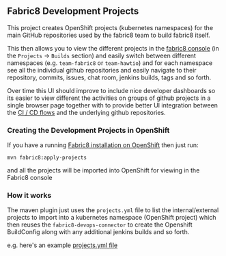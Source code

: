 ## Fabric8 Development Projects

This project creates OpenShift projects (kubernetes namespaces) for the main GitHub repositories used by the fabric8 team to build fabric8 itself.

This then allows you to view the different projects in the [fabric8 console](http://fabric8.io/guide/console.html) (in the `Projects` -> `Builds` section) and easily switch between different namespaces (e.g. `team-fabric8` or `team-hawtio`) and for each namespace see all the individual github repositories and easily navigate to their repository, commits, issues, chat room, jenkins builds, tags and so forth.

Over time this UI should improve to include nice developer dashboards so its easier to view different the activities on groups of github projects in a single browser page together with to provide better UI integration between the [CI / CD flows](http://fabric8.io/guide/cdelivery.html) and the underlying github repositories.

### Creating the Development Projects in OpenShift

If you have a running [Fabric8 installation on OpenShift](http://fabric8.io/guide/getStarted/vagrant.html) then just run:

    mvn fabric8:apply-projects

and all the projects will be imported into OpenShift for viewing in the Fabric8 console

### How it works

The maven plugin just uses the `projects.yml` file to list the internal/external projects to import into a kubernetes namespace (OpenShift project) which then reuses the `fabric8-devops-connector` to create the Openshift BuildConfig along with any additional jenkins builds and so forth.

e.g. here's an example [projects.yml file](team-fabric8/src/main/fabric8/projects.yml)
